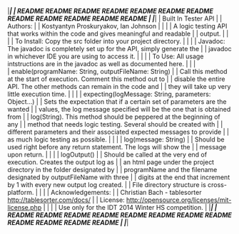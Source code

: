 |***************************************************************************************|
|  README README README README README README README README README README README README	|
|***************************************************************************************|
|								  Built In Tester API									                                  |
|	Authors:																			                                        |
|		Kostyantyn Proskuryakov, Ian Johnson               								                  |
|            																			                                      |
|	A logic testing API that works within the code and gives meaningful and readable	    | 
|		output. 																		                                        |
|																						                                            |
|	To Install: Copy the src folder into your project directory.						              |
|																						                                            |
|	Javadoc: The javadoc is completely set up for the API, simply generate the 			      |
|		javadoc in whichever IDE you are using to access it.							                  |
|																						                                            |
|	To Use: All usage intstructions are in the javadoc as well as documented here.		    |
|																						                                            |		
|		enable(programName: String, outputFileName: String)								                  |
|			Call this method at the start of execution. Comment this method out to  	        |
|			disable the entire API. The other methods can remain in the code and    	        |
|			they will take up very little execution time.								                      |
|																						                                            |
|		expecting(logMessage: String, parameters: Object...)							                  |
|			Sets the expectation that if a certain set of parameters are the wanted 	        |
|			values, the log message specified will be the one that is obtained from 	        |
|			log(String). This method should be peppered at the beginning of any 		          |
|			method that needs logic testing. Several should be created with 			            |
|			different parameters and their associated expected messages to provide 		        |
|			as much logic testing as possible.											                          |
|																						                                            |
|		log(message: String)															                                  |
|			Should be used right before any return statement. The logs will show the	        |
|			message upon return.														                                  |
|																						                                            |
|		logOutput()																		                                      |
|			Should be called at the very end of execution. Creates the output log as	        |
|			an html page under the project directory in the folder designated by 		          |
|			programName and the filename designated by outputFileName with three 		          |
|			digits at the end that increment by 1 with every new output log created.	        | 
|			File directory structure is cross-platform.									                      |
|																						                                            |
|	Acknowledgements:																	                                    |
|		Christian Bach - tablesorter http://tablesorter.com/docs/						                |
|			License: http://opensource.org/licenses/mit-license.php						                |
|																						                                            |
|				  Use only for the IDT 2014 Winter HS competition.									            |
|***************************************************************************************|
|  README README README README README README README README README README README README	|
|***************************************************************************************|
